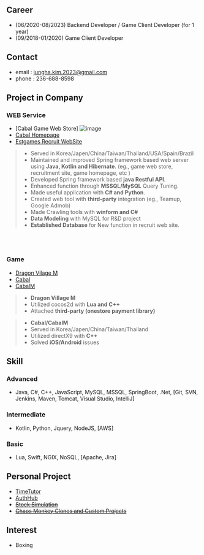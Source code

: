 ## Career
- (06/2020-08/2023) Backend Developer / Game Client Developer (for 1 year)
- (09/2018-01/2020) Game Client Developer

## Contact
- email : jungha.kim.2023@gmail.com
- phone : 236-688-8598

## Project in Company
### WEB Service
- [Cabal Game Web Store]
  ![image](https://github.com/junghakim2023/junghakim2023/assets/150854918/dcefab34-e6fd-4de4-b8d2-11440dfb6077)
- [Cabal Homepage](https://cabal.estgames.com/main) 
- [Estgames Recruit WebSite](https://recruit.estgames.co.kr/recruitBoard/list)

> - Served in Korea/Japen/China/Taiwan/Thailand/USA/Spain/Brazil
> - Maintained and improved Spring framework based web server using **Java, Kotlin and Hibernate**. (eg., game web store, recruitment site, game homepage, etc )
> - Developed Spring framework based **java Restful API**.
> - Enhanced function through **MSSQL/MySQL** Query Tuning.
> - Made useful application with **C# and Python**.
> - Created web tool with **third-party** integration (eg., Teamup, Google Admob)
> - Made Crawling tools with **winform and C#**
> - **Data Modeling** with MySQL for R&D project
> - **Established Database** for New function in recruit web site.

<br>
<br>

### Game
- [Dragon Vilage M](https://play.google.com/store/apps/details?id=com.perplelab.dragonvillagem.kr&hl=en_US&pli=1)
- [Cabal](https://cabal.playthisgame.com/en) 
- [CabalM](https://play.google.com/store/apps/details?id=com.estgames.cm.us&hl=en_US)

> - **Dragon Village M**
> - Utilized cocos2d with **Lua and C++**
> - Attached **third-party (onestore payment library)**
  
> - **Cabal/CabalM**
> - Served in Korea/Japen/China/Taiwan/Thailand
> - Utilized directX9 with **C++**
> - Solved **iOS/Android** issues

## Skill

### Advanced
- Java, C#, C++, JavaScript, MySQL, MSSQL, SpringBoot, .Net, [Git, SVN, Jenkins, Maven, Tomcat, Visual Studio, IntelliJ]

### Intermediate
- Kotlin, Python, Jquery, NodeJS, [AWS]
    
### Basic
- Lua, Swift, NGIX, NoSQL, [Apache, Jira]

## Personal Project
- [TimeTutor](https://github.com/junghakim2023/TimeTutor)
- [AuthHub](https://github.com/junghakim2023/AuthHub)
- ~~[Stock Simulation](https://github.com/junghakim2023/StockSimulation)~~
- ~~[Chaos Monkey Clones and Custom Projects](https://github.com/junghakim2023/ChaosMonkeyClone)~~

## Interest
- Boxing


